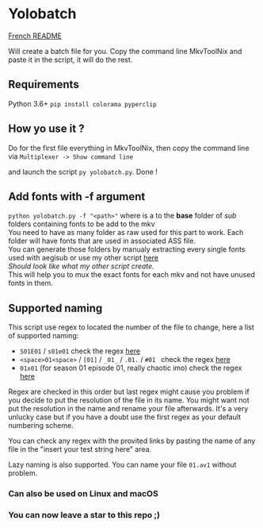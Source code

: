 # Yolobatch

[French README](https://github.com/Hqndler/Yolobatch/blob/main/README.fr.md)

Will create a batch file for you. Copy the command line MkvToolNix and paste it in the script, it will do the rest.

## Requirements

Python 3.6+
`pip install colorama pyperclip`

## How yo use it ?

Do for the first file everything in MkvToolNix, then copy the command line via `Multiplexer -> Show command line` 

and launch the script `py yolobatch.py`. Done !

## Add fonts with -f argument

`python yolobatch.py -f "<path>"` where <path> is a <path> to the **base** folder of *sub* folders containing fonts to be add to the mkv<br>
You need to have as many folder as raw used for this part to work. Each folder will have fonts that are used in associated ASS file.<br>
You can generate those folders by manualy extracting every single fonts used with aegisub or use my other script [here](https://github.com/Hqndler/AssFontCollector)<br>
*Should look like what my other script create.*<br>
This will help you to mux the exact fonts for each mkv and not have unused fonts in them.

## Supported naming

This script use regex to located the number of the file to change, here a list of supported naming:
- `S01E01` / `s01e01` check the regex [here](https://regex101.com/r/QEEEZV/1)
- `<space>01<space>` / `[01]` / `_01_` / `.01.` / `#01 ` check the regex [here](https://regex101.com/r/4FQCIN/1)
- `01x01` (for season 01 episode 01, really chaotic imo) check the regex [here](https://regex101.com/r/yMGDZP/1)

Regex are checked in this order but last regex might cause you problem if you decide to put the resolution of the file in its name. You might want not put the resolution in the name and rename your file afterwards. It's a very unlucky case but if you have a doubt use the first regex as your default numbering scheme.

You can check any regex with the provited links by pasting the name of any file in the "insert your test string here" area.

Lazy naming is also supported. You can name your file `01.av1` without problem.

### Can also be used on Linux and macOS

### You can now leave a star to this repo ;)
